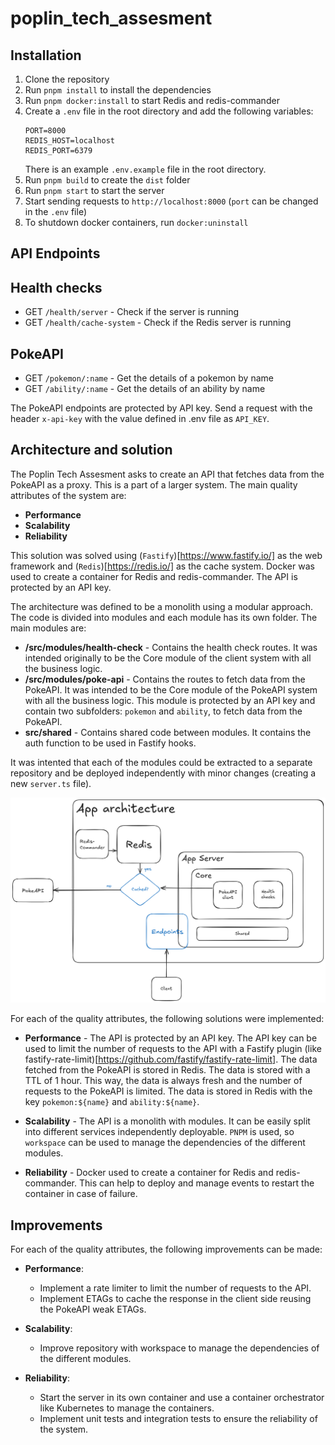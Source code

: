# poplin_tech_assesment

## Installation

1. Clone the repository
2. Run `pnpm install` to install the dependencies
3. Run `pnpm docker:install` to start Redis and redis-commander
4. Create a `.env` file in the root directory and add the following variables:
    ```
    PORT=8000
    REDIS_HOST=localhost
    REDIS_PORT=6379
    ```
    There is an example `.env.example` file in the root directory.
5. Run `pnpm build` to create the `dist` folder
6. Run `pnpm start` to start the server
7. Start sending requests to `http://localhost:8000` (`port` can be changed in the `.env` file)
8. To shutdown docker containers, run `docker:uninstall`


## API Endpoints

## Health checks
- GET `/health/server` - Check if the server is running
- GET `/health/cache-system` - Check if the Redis server is running

## PokeAPI
- GET `/pokemon/:name` - Get the details of a pokemon by name
- GET `/ability/:name` - Get the details of an ability by name

The PokeAPI endpoints are protected by API key. Send a request with the header `x-api-key` with the value defined in .env file as `API_KEY`.

## Architecture and solution

The Poplin Tech Assesment asks to create an API that fetches data from the PokeAPI as a proxy. This is a part of a larger system. The main quality attributes of the system are:

* **Performance**
* **Scalability**
* **Reliability**

This solution was solved using (`Fastify`)[https://www.fastify.io/] as the web framework and (`Redis`)[https://redis.io/] as the cache system. Docker was used to create a container for Redis and redis-commander. The API is protected by an API key.

The architecture was defined to be a monolith using a modular approach. The code is divided into modules and each module has its own folder. The main modules are:

* **/src/modules/health-check** - Contains the health check routes. It was intended originally to be the Core module of the client system with all the business logic.
* **/src/modules/poke-api** - Contains the routes to fetch data from the PokeAPI. It was intended to be the Core module of the PokeAPI system with all the business logic. This module is protected by an API key and contain two subfolders: `pokemon` and `ability`, to fetch data from the PokeAPI.
* **src/shared** - Contains shared code between modules. It contains the auth function to be used in Fastify hooks.

It was intented that each of the modules could be extracted to a separate repository and be deployed independently with minor changes (creating a new `server.ts` file).

![Architecture](./diagram.png)

For each of the quality attributes, the following solutions were implemented:

* **Performance** - The API is protected by an API key. The API key can be used to limit the number of requests to the API with a Fastify plugin (like fastify-rate-limit)[https://github.com/fastify/fastify-rate-limit]. The data fetched from the PokeAPI is stored in Redis. The data is stored with a TTL of 1 hour. This way, the data is always fresh and the number of requests to the PokeAPI is limited. The data is stored in Redis with the key `pokemon:${name}` and `ability:${name}`.

* **Scalability** - The API is a monolith with modules. It can be easily split into different services independently deployable. `PNPM` is used, so `workspace` can be used to manage the dependencies of the different modules.

* **Reliability** - Docker used to create a container for Redis and redis-commander. This can help to deploy and manage events to restart the container in case of failure.

## Improvements

For each of the quality attributes, the following improvements can be made:

* **Performance**:
  - Implement a rate limiter to limit the number of requests to the API.
  - Implement ETAGs to cache the response in the client side reusing the PokeAPI weak ETAGs.

* **Scalability**: 
  - Improve repository with workspace to manage the dependencies of the different modules.

* **Reliability**:
  - Start the server in its own container and use a container orchestrator like Kubernetes to manage the containers.
  - Implement unit tests and integration tests to ensure the reliability of the system.
